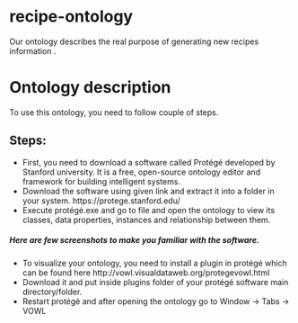# recipe-ontology
Our ontology describes the real purpose of generating new recipes information .
<h1>Ontology description</h1>
To use this ontology, you need to follow couple of steps.
<h2>Steps:</h2>
<ul>
  <li> First, you need to download a software called Protégé developed by Stanford university. It is a free, open-source ontology editor and framework for building intelligent systems.</li>
   <li>Download the software using given link and extract it into a folder in your system.
https://protege.stanford.edu/ </li>
   <li> 	Execute protégé.exe and go to file and open the ontology to view its classes, data properties, instances and relationship between them.</li>

 </ul>


<h5>Here are few screenshots to make you familiar with the software.</h5>
<ul>
  <li>
To visualize your ontology, you need to install a plugin in protégé which can be found here
http://vowl.visualdataweb.org/protegevowl.html </li>
<li>Download it and put inside plugins folder of your protégé software main directory/folder. </li>
<li>Restart protégé and after opening the ontology go to Window -> Tabs -> VOWL </li>


